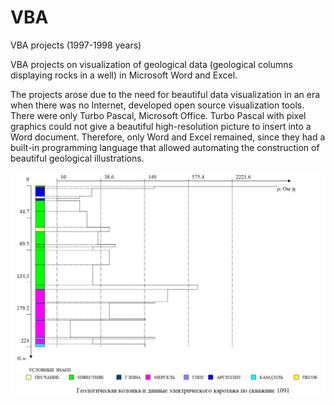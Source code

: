 # VBA
VBA projects (1997-1998 years)

VBA projects on visualization of geological data (geological columns displaying rocks in a well) in Microsoft Word and Excel.

The projects arose due to the need for beautiful data visualization in an era when there was no Internet, developed open source visualization tools. 
There were only Turbo Pascal, Microsoft Office. 
Turbo Pascal with pixel graphics could not give a beautiful high-resolution picture to insert into a Word document.
Therefore, only Word and Excel remained, since they had a built-in programming language 
that allowed automating the construction of beautiful geological illustrations.

![Below is one of these pictures: geological column for the well](https://github.com/ivgnk/VBA/blob/master/Col_Log/Col_Log.png?raw=true)


